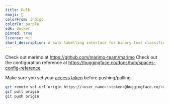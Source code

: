 ```yaml
---
title: Bulk
emoji: 🍃
colorFrom: indigo
colorTo: purple
sdk: docker
pinned: true
license: mit
short_description: A bulk labelling interface for binary text classification
---
```


Check out marimo at <https://github.com/marimo-team/marimo>
Check out the configuration reference at <https://huggingface.co/docs/hub/spaces-config-reference>

Make sure you set your [access token](https://huggingface.co/blog/password-git-deprecation) before pushing/pulling. 

```bash
git remote set-url origin https://<user_name>:<token>@huggingface.co/<repo_path>
git pull origin
git push origin
```